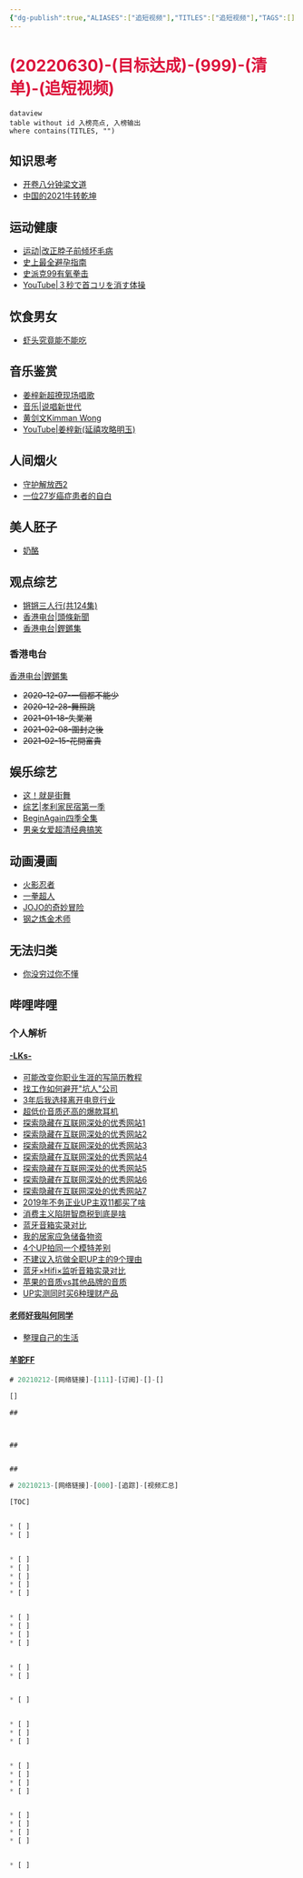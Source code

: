 ```yaml
---
{"dg-publish":true,"ALIASES":["追短视频"],"TITLES":["追短视频"],"TAGS":[],"量子榜单":[],"任务状态":[],"任务评级":[],"任务类型":[],"对接人员":[],"计划时间":[],"完成时间":[],"permalink":"/6-000/6-003/x-20220630-999/","dgHomeLink":true,"dgPassFrontmatter":true}
---
```



# <font color=#DC143C>(20220630)-(目标达成)-(999)-(清单)-(追短视频)</font>

```
dataview
table without id 入榜亮点, 入榜输出
where contains(TITLES, "")
```

## 知识思考
+ [开卷八分钟梁文道](https://www.bilibili.com/video/BV15s411d7Bg)
+ [中国的2021牛转乾坤](https://www.bilibili.com/video/BV1rX4y1u7Tp?p=1&share_medium=iphone&share_plat=ios&share_source=COPY&share_tag=s_i&timestamp=1609348723&unique_k=5Aa3Yj)

## 运动健康
+ [运动|改正脖子前倾坏毛病](https://www.bilibili.com/video/av30792678/)
+ [史上最全避孕指南](https://www.bilibili.com/video/av73359832/)
+ [史派克99有氧拳击](https://space.bilibili.com/22440723?spm_id_from=333.788.b_765f7570696e666f.1)
+ [YouTube|３秒で首コリを消す体操](https://www.youtube.com/watch?v=1ZSKFKmLeWw&ab_channel=KazuyaSakoda)

## 饮食男女
+ [虾头究竟能不能吃](https://www.bilibili.com/video/BV1g541177cd)

## 音乐鉴赏
+ [姜梓新超撩现场唱歌](https://www.bilibili.com/video/av30319982/?p=11)
+ [音乐|说唱新世代](https://www.bilibili.com/bangumi/play/ep336156)
+ [黄剑文Kimman Wong](https://www.bilibili.com/video/BV1KW411L7zr?p=3)
+ [YouTube|姜梓新(延禧攻略明玉)](https://www.youtube.com/watch?v=0p_C1LZKV7c&ab_channel=%E5%A7%9C%E6%A2%93%E6%96%B0%E7%B2%89%E7%B5%B2%E7%AB%99)

## 人间烟火
+ [守护解放西2](https://www.bilibili.com/bangumi/play/ep354458?spm_id_from=333.851.b_7265706f7274466972737432.5)
+ [一位27岁癌症患者的自白](https://www.bilibili.com/video/BV1E54y147gY)

## 美人胚子
+ [奶酪](https://space.bilibili.com/514777186?spm_id_from=333.788.b_765f7570696e666f.1)

## 观点综艺
+ [锵锵三人行(共124集)](https://www.bilibili.com/video/av23139371/?p=1)
+ [香港电台|頭條新聞](https://podcast.rthk.hk/podcast/item.php?pid=272&lang=zh-CN)
+ [香港电台|鏗鏘集](https://podcast.rthk.hk/podcast/item.php?pid=244&lang=zh-CN)

### 香港电台
[香港电台|鏗鏘集](https://podcast.rthk.hk/podcast/item.php?pid=244&lang=zh-CN)
+ ~~2020-12-07-一個都不能少~~
+ ~~2020-12-28-舞照跳~~
+ ~~2021-01-18-失業潮~~
+ ~~2021-02-08-圍封之後~~
+ ~~2021-02-15-花開富貴~~

## 娱乐综艺
+ [这！就是街舞](https://v.youku.com/v_show/id_XMzQxNzcyMDE5Ng==.html?spm=a2hbt.13141534.1_3.d_3_2&s=efbfbd1874efbfbdefbf)
+ [综艺|孝利家民宿第一季](https://www.bilibili.com/video/BV1Tx411B7QY?p=2)
+ [BeginAgain四季全集](https://www.bilibili.com/video/BV1CW411L7FV?p=1)
+ [男亲女爱超清经典搞笑](https://www.bilibili.com/video/BV1mQ4y1N7Hc?p=124)

## 动画漫画
+ [火影忍者](https://list.youku.com/show/id_zcc001f06962411de83b1.html)
+ [一拳超人](http://www.imomoe.ai/player/290-0-0.html)
+ [JOJO的奇妙冒险](http://www.imomoe.ai/view/208.html)
+ [钢之炼金术师](https://www.bilibili.com/bangumi/media/md1089/?from=search&seid=13972092586101474205)

## 无法归类
+ [你没穷过你不懂](https://www.bilibili.com/video/BV17K4y1n7Dk)

## 哔哩哔哩
### 个人解析
#### [-LKs-](https://space.bilibili.com/125526/video?tid=0&page=9&keyword=&order=pubdate)
+ [可能改变你职业生涯的写简历教程](https://www.bilibili.com/video/BV1sb41187Tf)
+ [找工作如何避开"坑人"公司](https://www.bilibili.com/video/BV1kb411g7r5)
+ [3年后我选择离开电竞行业](https://www.bilibili.com/video/BV1Pt411u79L)
+ [超低价音质还高的爆款耳机](https://www.bilibili.com/video/BV1ub41147EB)
+ [探索隐藏在互联网深处的优秀网站1](https://www.bilibili.com/video/av3743771/)
+ [探索隐藏在互联网深处的优秀网站2](https://www.bilibili.com/video/av9856372/)
+ [探索隐藏在互联网深处的优秀网站3](https://www.bilibili.com/video/av27234784/)
+ [探索隐藏在互联网深处的优秀网站4](https://www.bilibili.com/video/BV1M4411m7Mz)
+ [探索隐藏在互联网深处的优秀网站5](https://www.bilibili.com/video/BV1a741137NS)
+ [探索隐藏在互联网深处的优秀网站6](https://www.bilibili.com/video/BV1wv411y7L6)
+ [探索隐藏在互联网深处的优秀网站7](https://www.bilibili.com/video/BV1bU4y1x7A1)
+ [2019年不务正业UP主双11都买了啥](https://www.bilibili.com/video/BV1gE411B7Ka)
+ [消费主义陷阱智商税到底是啥](https://www.bilibili.com/video/BV1qE411H7Ec)
+ [蓝牙音箱实录对比](https://www.bilibili.com/video/BV1yz411b7EA)
+ [我的居家应急储备物资](https://www.bilibili.com/video/BV1pA411b75d)
+ [4个UP拍同一个模特差别](https://www.bilibili.com/video/BV1iz4y1X7j9)
+ [不建议入坑做全职UP主的9个理由](https://www.bilibili.com/video/BV1tt4y1S7Lv)
+ [蓝牙×Hifi×监听音箱实录对比](https://www.bilibili.com/video/BV1gK4y1a7VT)
+ [苹果的音质vs其他品牌的音质](https://www.bilibili.com/video/BV11v41147vC)
+ [UP实测同时买6种理财产品](https://www.bilibili.com/video/BV1tt4y1r735)

#### [老师好我叫何同学](https://space.bilibili.com/163637592?spm_id_from=333.788.b_765f7570696e666f.2)
+ [整理自己的生活](https://www.bilibili.com/video/BV13v411v7Zo?p=1)

#### [羊驼FF](https://space.bilibili.com/496964121)

```SQL
# 20210212-[网络链接]-[111]-[订阅]-[]-[]

[]

## 



## 


## 
```


```SQL
# 20210213-[网络链接]-[000]-[追踪]-[视频汇总]

[TOC]


* [ ] 
* [ ] 


* [ ] 
* [ ] 
* [ ] 
* [ ] 
* [ ] 


* [ ] 
* [ ] 
* [ ] 
* [ ] 


* [ ] 
* [ ] 


* [ ] 


* [ ] 
* [ ] 
* [ ] 


* [ ] 
* [ ] 
* [ ] 
* [ ] 


* [ ] 
* [ ] 
* [ ] 
* [ ] 


* [ ] 


```